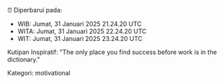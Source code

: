 ⏰ Diperbarui pada:
- WIB: Jumat, 31 Januari 2025 21.24.20 UTC
- WITA: Jumat, 31 Januari 2025 22.24.20 UTC
- WIT: Jumat, 31 Januari 2025 23.24.20 UTC

Kutipan Inspiratif:
"The only place you find success before work is in the dictionary."


Kategori: motivational


